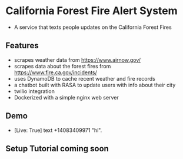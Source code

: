 # California Forest Fire Alert System

- A service that texts people updates on the California Forest Fires
 
## Features
- scrapes weather data from https://www.airnow.gov/
- scrapes data about the forest fires from https://www.fire.ca.gov/incidents/
- uses DynamoDB to cache recent weather and fire records
- a chatbot built with RASA to update users with info about their city 
- twilio integration 
- Dockerized with a simple nginx web server

## Demo
- [Live: True] text +14083409971 "hi". 


## Setup Tutorial coming soon

